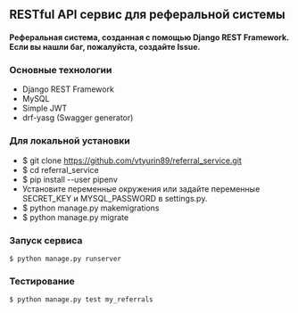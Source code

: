 
## RESTful API сервис для реферальной системы

#### Реферальная система, созданная с помощью Django REST Framework. Если вы нашли баг, пожалуйста, создайте Issue.


### Основные технологии
* Django REST Framework
* MySQL
* Simple JWT
* drf-yasg (Swagger generator)

### Для локальной установки
* $ git clone https://github.com/vtyurin89/referral_service.git
* $ cd referral_service
* $ pip install --user pipenv
* Установите переменные окружения или задайте переменные SECRET_KEY и MYSQL_PASSWORD в settings.py.
* $ python manage.py makemigrations
* $ python manage.py migrate

### Запуск сервиса
```
$ python manage.py runserver
```
### Тестирование
```
$ python manage.py test my_referrals
```